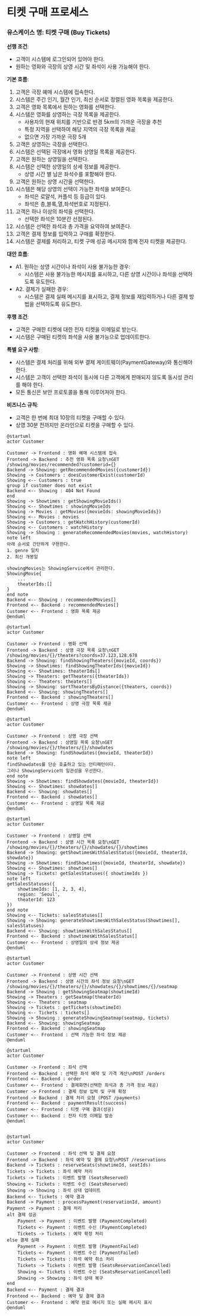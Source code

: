 # 티켓 구매 프로세스

### 유스케이스 명: 티켓 구매 (Buy Tickets)

**선행 조건**:

-   고객이 시스템에 로그인되어 있어야 한다.
-   원하는 영화와 극장의 상영 시간 및 좌석이 사용 가능해야 한다.

**기본 흐름**:

1. 고객은 극장 예매 시스템에 접속한다.
1. 시스템은 주간 인기, 월간 인기, 최신 순서로 정렬된 영화 목록을 제공한다.
1. 고객은 영화 목록에서 원하는 영화를 선택한다.
1. 시스템은 영화를 상영하는 극장 목록을 제공한다.
    - 사용자의 현재 위치를 기반으로 반경 5km의 가까운 극장을 추천
    - 특정 지역을 선택하여 해당 지역의 극장 목록을 제공
    - 없으면 가장 가까운 극장 5개
1. 고객은 상영하는 극장을 선택한다.
1. 시스템은 선택된 극장에서 영화 상영일 목록을 제공한다.
1. 고객은 원하는 상영일을 선택한다.
1. 시스템은 선택한 상영일의 상세 정보를 제공한다.
    - 상영 시간 별 남은 좌석수를 포함해야 한다.
1. 고객은 원하는 상영 시간을 선택한다.
1. 시스템은 해당 상영의 선택이 가능한 좌석을 보여준다.
    - 좌석은 로얄석, 커플석 등 등급이 있다.
    - 좌석은 층,블록,열,좌석번호로 지정된다.
1. 고객은 하나 이상의 좌석을 선택한다.
    - 선택한 좌석은 10분간 선점된다.
1. 시스템은 선택한 좌석과 총 가격을 요약하여 보여준다.
1. 고객은 결제 정보를 입력하고 구매를 확정한다.
1. 시스템은 결제를 처리하고, 티켓 구매 성공 메시지와 함께 전자 티켓을 제공한다.

**대안 흐름**:

-   A1. 원하는 상영 시간이나 좌석이 사용 불가능한 경우:
    -   시스템은 사용 불가능한 메시지를 표시하고, 다른 상영 시간이나 좌석을 선택하도록 유도한다.
-   A2. 결제가 실패한 경우:
    -   시스템은 결제 실패 메시지를 표시하고, 결제 정보를 재입력하거나 다른 결제 방법을 선택하도록 유도한다.

**후행 조건**:

-   고객은 구매한 티켓에 대한 전자 티켓을 이메일로 받는다.
-   시스템은 구매된 티켓의 좌석을 사용 불가능으로 업데이트한다.

**특별 요구 사항**:

-   시스템은 결제 처리를 위해 외부 결제 게이트웨이(PaymentGateway)와 통신해야 한다.
-   시스템은 고객이 선택한 좌석이 동시에 다른 고객에게 판매되지 않도록 동시성 관리를 해야 한다.
-   모든 통신은 보안 프로토콜을 통해 이루어져야 한다.

**비즈니스 규칙**:

-   고객은 한 번에 최대 10장의 티켓을 구매할 수 있다.
-   상영 30분 전까지만 온라인으로 티켓을 구매할 수 있다.

```plantuml
@startuml
actor Customer

Customer -> Frontend : 영화 예매 시스템에 접속
Frontend -> Backend : 추천 영화 목록 요청\nGET /showing/movies/recommended?customerid={}
Backend -> Showing: getRecommendedMovies({customerId})
Showing -> Customers : doesCustomerExist(customerId)
Showing <-- Customers : true
group if customer does not exist
Backend <-- Showing : 404 Not Found
end
Showing -> Showtimes : getShowingMovieIds()
Showing <-- Showtimes : showingMovieIds
Showing -> Movies : getMovies({movieIds: showingMovieIds})
Showing <-- Movies : movies
Showing -> Customers : getWatchHistory(customerId)
Showing <-- Customers : watchHistory
Showing -> Showing : generateRecommendedMovies(movies, watchHistory)
note left
아래 순서로 간단하게 구현한다.
1. genre 일치
2. 최신 개봉일

showingMovies는 ShowingService에서 관리한다.
ShowingMovie{
    ...
    theaterIds:[]
}
end note
Backend <-- Showing : recommendedMovies[]
Frontend <-- Backend : recommendedMovies[]
Customer <-- Frontend : 영화 목록 제공
@enduml
```

```plantuml
@startuml
actor Customer

Customer -> Frontend : 영화 선택
Frontend -> Backend : 상영 극장 목록 요청\nGET /showing/movies/{}/theaters?coords=37.123,128.678
Backend -> Showing: findShowingTheaters({movieId, coords})
Showing -> Showtimes: findShowingTheaterIds({movieId})
Showing <-- Showtimes: theaterIds[]
Showing -> Theaters: getTheaters({theaterIds})
Showing <-- Theaters: theaters[]
Showing -> Showing: sortTheatersByDistance({theaters, coords})
Backend <-- Showing: showingTheaters[]
Frontend <-- Backend : showingTheaters[]
Customer <-- Frontend : 상영 극장 목록 제공
@enduml
```

```plantuml
@startuml
actor Customer

Customer -> Frontend : 상영 극장 선택
Frontend -> Backend : 상영일 목록 요청\nGET /showing/movies/{}/theaters/{}/showdates
Backend -> Showing: findShowdates({movieId, theaterId})
note left
findShowdates를 단순 호출하고 있는 안티패턴이다.
그러나 ShowingService의 일관성을 우선한다.
end note
Showing -> Showtimes: findShowdates({movieId, theaterId})
Showing <-- Showtimes: showdates[]
Backend <-- Showing: showdates[]
Frontend <-- Backend : showdates[]
Customer <-- Frontend : 상영일 목록 제공
@enduml
```

```plantuml
@startuml
actor Customer

Customer -> Frontend : 상영일 선택
Frontend -> Backend : 상영 시간 목록 요청\nGET /showing/movies/{}/theaters/{}/showdates/{}/showtimes
Backend -> Showing: getShowtimesWithSalesStatus({movieId, theaterId, showdate})
Showing -> Showtimes: findShowtimes({movieId, theaterId, showdate})
Showing <-- Showtimes: showtimes[]
Showing -> Tickets: getSalesStatuses({ showtimeIds })
note left
getSalesStatuses({
    showtimeIds: [1, 2, 3, 4],
    region: 'Seoul',
    theaterId: 123
})
end note
Showing <-- Tickets: salesStatuses[]
Showing -> Showing: generateShowtimesWithSalesStatus(Showtimes[], salesStatuses)
Backend <-- Showing: showtimesWithSalesStatus[]
Frontend <-- Backend : showtimesWithSalesStatus[]
Customer <-- Frontend : 상영일의 상세 정보 제공
@enduml
```

```plantuml
@startuml
actor Customer

Customer -> Frontend : 상영 시간 선택
Frontend -> Backend : 상영 시간의 좌석 정보 요청\nGET /showing/movies/{}/theaters/{}/showdates/{}/showtimes/{}/seatmap
Backend -> Showing : getShowingSeatmap(showtimeId)
Showing -> Theaters : getSeatmap(theaterId)
Showing <-- Theaters : seatmap
Showing -> Tickets : getTickets(showtimeId)
Showing <-- Tickets : tickets[]
Showing -> Showing : generateShowingSeatmap(seatmap, tickets)
Backend <-- Showing: showingSeatmap
Frontend <-- Backend : showingSeatmap
Customer <-- Frontend : 선택 가능한 좌석 정보 제공
@enduml
```

```plantuml
@startuml
actor Customer

Customer -> Frontend : 좌석 선택
Frontend -> Backend : 선택한 좌석 예약 및 가격 계산\nPOST /orders
Frontend <-- Backend : order
Customer <-- Frontend : 결제화면(선택한 좌석과 총 가격 정보 제공)
Customer -> Frontend : 결제 정보 입력 및 구매 확정
Frontend -> Backend : 결제 처리 요청 (POST /payments)
Frontend <-- Backend : paymentResult(success)
Customer <-- Frontend : 티켓 구매 결과(성공)
Customer <-- Backend : 전자 티켓 이메일 발송
@enduml
```


```plantuml

@startuml
actor Customer

Customer -> Frontend : 좌석 선택 및 결제 요청
Frontend -> Backend : 좌석 예약 및 결제 요청\nPOST /reservations
Backend -> Tickets : reserveSeats(showtimeId, seatIds)
Tickets -> Tickets : 좌석 예약 처리
Tickets -> Tickets : 이벤트 발행 (SeatsReserved)
Showing <- Tickets : 이벤트 수신 (SeatsReserved)
Showing -> Showing : 좌석 상태 업데이트
Backend <-- Tickets : 예약 결과
Backend -> Payment : processPayment(reservationId, amount)
Payment -> Payment : 결제 처리
alt 결제 성공
    Payment -> Payment : 이벤트 발행 (PaymentCompleted)
    Tickets <- Payment : 이벤트 수신 (PaymentCompleted)
    Tickets -> Tickets : 예약 확정 처리
else 결제 실패
    Payment -> Payment : 이벤트 발행 (PaymentFailed)
    Tickets <- Payment : 이벤트 수신 (PaymentFailed)
    Tickets -> Tickets : 좌석 예약 취소 처리
    Tickets -> Tickets : 이벤트 발행 (SeatsReservationCancelled)
    Showing <- Tickets : 이벤트 수신 (SeatsReservationCancelled)
    Showing -> Showing : 좌석 상태 복구
end
Backend <-- Payment : 결제 결과
Frontend <-- Backend : 예약 및 결제 결과
Customer <-- Frontend : 예약 완료 메시지 또는 실패 메시지 표시
@enduml
```
